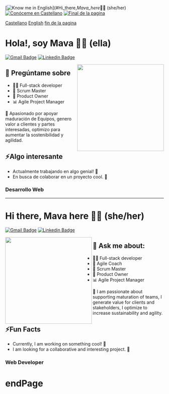 

   [![Know me in English](https://img.shields.io/badge/-Know_me_in_English-%23ffffff.svg?style=for-the-badge&logoColor=151515)](#Hi_there,_Mava_here_👋🙂 (she/her) [![Conóceme en Castellano](https://img.shields.io/badge/-Know_me_in_Spanish-%23ffffff.svg?style=for-the-badge&logoColor=151515)](#Hola!,_soy_Mava_👋🙂_(ella)) [![Final de la pagina](https://img.shields.io/badge/-fin_de_la_pagina-%23ffffff.svg?style=for-the-badge&logoColor=151515)](#endPage) 


[Castellano](#Hola!,_soy_Mava_👋🙂_(ella))  [English](#Hi_there,_Mava_here_👋🙂 (she/her))  [fin de la pagina](#endPage)


# Hola!, soy Mava 👋🙂 (ella)

[![Gmail Badge](https://img.shields.io/badge/-GMAIL-c71610?style=flat&logo=Gmail&logoColor=white)](mailto:mdvfz77@gmail.com "Connect via Email")
[![Linkedin Badge](https://img.shields.io/badge/-LINKEDIN-0e76a8?style=flat&logo=Linkedin&logoColor=white)](https://www.linkedin.com/in/mavafigalloz/ "Connect on LinkedIn")

<img src="https://avatars.githubusercontent.com/u/110190770?v=4" align="right" height="275" />

## 💬 Pregúntame sobre

- 👩‍💻 Full-stack developer
- 🔄 Scrum Master
- 🔄 Product Owner
- 📊 Agile Project Manager

🚀 Apasionado por apoyar maduración de Equipos,
   genero valor a clientes y partes interesadas,
   optimizo para aumentar la sostenibilidad y agilidad.


## ⚡Algo interesante

- Actualmente trabajando en algo genial! 🌟
- En busca de colaborar en un proyecto cool. 🚀


### Desarrollo Web

---

# Hi there, Mava here 👋🙂 (she/her)

[![Gmail Badge](https://img.shields.io/badge/-GMAIL-c71610?style=flat&logo=Gmail&logoColor=white)](mailto:mdvfz77@gmail.com "Connect via Email")
[![Linkedin Badge](https://img.shields.io/badge/-LINKEDIN-0e76a8?style=flat&logo=Linkedin&logoColor=white)](https://www.linkedin.com/in/mavafigalloz/ "Connect on LinkedIn")

<img src="https://avatars.githubusercontent.com/u/110190770?v=4" border-radius="50px" align="left" height="275" />

 ## 💬 Ask me about:

  - 👩‍💻 Full-stack developer
  - 🔄 Agile Coach
  - 🔄 Scrum Master
  - 🔄 Product Owner
  - 📊 Agile Project Manager

  🚀 I am passionate about supporting maturation of teams,
  I generate value for clients and stakeholders,
  I optimize to increase sustainability and agility.

  ## ⚡Fun Facts

  - Currently, I am working on something cool! 🌟
  - I am looking for a collaborative and interesting project. 🚀

  ### Web Developer



# endPage
<!--
**mavafiza/mavafiza** is a ✨ _special_ ✨ repository because its `README.md` (this file) appears on your GitHub profile.

Here are some ideas to get you started:

- 🔭 I’m currently working on ...
- 🌱 I’m currently learning ...
- 👯 I’m looking to collaborate on ...
- 🤔 I’m looking for help with ...
- 💬 Ask me about ...
- 📫 How to reach me: ...
- 😄 Pronouns: ...
- ⚡ Fun fact: ...
-->
